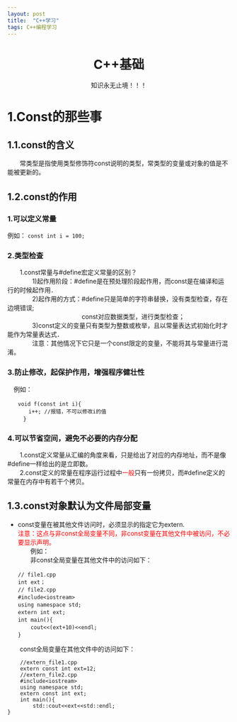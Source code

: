 ```yaml
---
layout: post
title:  "C++学习"
tags: C++编程学习
---
```

# <center>C++基础</center>
<center>知识永无止境！！！</center> 

# 1.Const的那些事
## 1.1.const的含义
　　常类型是指使用类型修饰符const说明的类型，常类型的变量或对象的值是不能被更新的。  
## 1.2.const的作用
###	1.可以定义常量

例如： `const int i = 100;`

### 2.类型检查
　　1.const常量与#define宏定义常量的区别？  
　　　　1)起作用阶段：#define是在预处理阶段起作用，而const是在编译和运行的时候起作用．  
　　　　2)起作用的方式：#define只是简单的字符串替换，没有类型检查，存在边境错误;  
　　　　　　　　　　　　const对应数据类型，进行类型检查；  
　　　　3)const定义的变量只有类型为整数或枚举，且以常量表达式初始化时才能作为常量表达式．  
　　　　注意：其他情况下它只是一个const限定的变量，不能将其与常量进行混淆。  

### 3.防止修改，起保护作用，增强程序健壮性
　例如：  
```
　　void f(const int i){  
　　　　i++; //报错，不可以修改i的值  
　　　}  
```  

### 4.可以节省空间，避免不必要的内存分配
　　1.const定义常量从汇编的角度来看，只是给出了对应的内存地址，而不是像#define一样给出的是立即数。  
　　2.const定义的常量在程序运行过程中<font color = "red">一般</font>只有一份拷贝，而#define定义的常量在内存中有若干个拷贝。  

## 1.3.const对象默认为文件局部变量
- const变量在被其他文件访问时，必须显示的指定它为extern.  
<font color = "red">注意：这点与非const全局变量不同，非const变量在其他文件中被访问，不必要显示声明。</font>  
　　例如：  
　　非const全局变量在其他文件中的访问如下：  
```
　　// file1.cpp
　　int ext；
　　// file2.cpp
　　#include<iostream>
　　using namespace std;
　　extern int ext;
　　int main(){
    　　cout<<(ext+10)<<endl;
　　}  

```

　　const全局变量在其他文件中的访问如下：  
```
    //extern_file1.cpp
    extern const int ext=12;
    //extern_file2.cpp
    #include<iostream>
    using namespace std;
    extern const int ext;
    int main(){
        std::cout<<ext<<std::endl;
}
```
